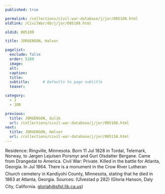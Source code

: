 ```yaml
---
published: true

permalink: /collections/civil-war-database/j/jor/005109.html
oldlink: /CivilWar/db/j/jor/005109.html

oldid: 005109

title: JORGENSON, Halvor

pagelist:
  exclude: false
  order: 5109
  image: 
  alt:
  caption:
  title:
  subtitle:      # Defaults to page subtitle
  teaser:

category: 
  - J 
  - JOR

previous:
  title: JORGENSON, Gulik
  url: /collections/civil-war-database/j/jor/005108.html  
next:
  title: JORGENSON, Halvor
  url: /collections/civil-war-database/j/jor/005110.html   
---
```

Residence: Ringville, Minnesota. Born 11 Jul 1828 in Tordal, Telemark, Norway, to J&oslash;rgen Lejulsen Porsmyr and Guri Olsdatter Bergane. Came from Drangedal to America. Civil War: Private. Killed in the battle for Atlanta, Georgia. In Jul 1864. &#147;There is a monument in the Crow River Lutheran Church cemetery in Kandiyohi County, Minnesota, stating that he died in 1863 at Atlanta, Georgia.&#148; Sources: (Ulvestad p 282) (Gloria Hanson, Daly City, California. [gloriah@sfpl.lib.ca.us](mailto:gloriah@sfpl.lib.ca.us))